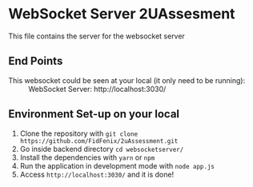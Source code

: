# WebSocket Server 2UAssesment

This file contains the server for the websocket server

## End Points

<dl>
  <dt>This websocket could be seen at your local (it only need to be running):</dt>
  <dd>
  WebSocket Server: http://localhost:3030/
  </dd>
</dl>

## Environment Set-up on your local

1. Clone the repository with `git clone https://github.com/FidFenix/2uAssessment.git`
2. Go inside backend directory `cd websocketserver/`
3. Install the dependencies with `yarn` or `npm`
4. Run the application in development mode with `node app.js`
5. Access `http://localhost:3030/` and it is done!

